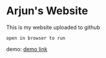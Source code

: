 # Arjun's Website
This is my website uploaded to github
```
open in browser to run
```
demo: [demo link](https://arjunks5636.github.io/Arjun-Website/)
